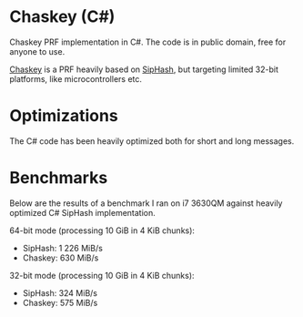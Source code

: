 # Chaskey (C#)
Chaskey PRF implementation in C#. The code is in public domain, free for anyone to use.

[Chaskey](http://mouha.be/chaskey/) is a PRF heavily based on [SipHash](https://131002.net/siphash/), but targeting limited 32-bit platforms, like microcontrollers etc. 

# Optimizations #
The C# code has been heavily optimized both for short and long messages.

# Benchmarks #
Below are the results of a benchmark I ran on i7 3630QM against heavily optimized C# SipHash implementation.

64-bit mode (processing 10 GiB in 4 KiB chunks):
- SipHash: 1 226 MiB/s
- Chaskey: 630 MiB/s

32-bit mode (processing 10 GiB in 4 KiB chunks):
- SipHash: 324 MiB/s
- Chaskey: 575 MiB/s